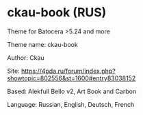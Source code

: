 # ckau-book (RUS)
Theme for Batocera >5.24 and more

Theme name:     ckau-book

Author:         Ckau

Site: https://4pda.ru/forum/index.php?showtopic=802556&st=1600#entry83038152

Based:      Alekfull Bello v2, Art Book and Carbon

Language: Russian, English, Deutsch, French
